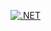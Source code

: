 [![.NET](https://github.com/loicmorvan/TrainControlCenter/actions/workflows/dotnet.yml/badge.svg)](https://github.com/loicmorvan/TrainControlCenter/actions/workflows/dotnet.yml)